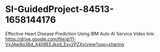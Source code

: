 # SI-GuidedProject-84513-1658144176
Effective Heart Disease Prediction Using IBM Auto AI Service
Video link: https://drive.google.com/file/d/11-VxJAw8q38d_X408EEJkzd_Esy2PZXy/view?usp=sharing
